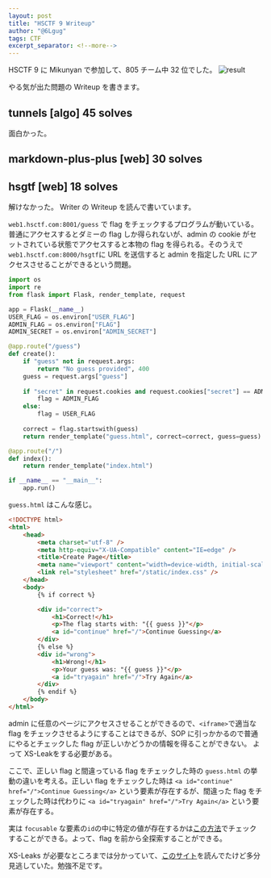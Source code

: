 ```yaml
---
layout: post
title: "HSCTF 9 Writeup"
author: "@6Lgug"
tags: CTF
excerpt_separator: <!--more-->
---
```



HSCTF 9 に Mikunyan で参加して、805 チーム中 32 位でした。
![result]({{site.baseurl}}/assets/hsctf-9/result.png)


やる気が出た問題の Writeup を書きます。

## tunnels [algo] 45 solves

面白かった。


## markdown-plus-plus [web] 30 solves



## hsgtf [web] 18 solves

解けなかった。 Writer の Writeup を読んで書いています。

`web1.hsctf.com:8001/guess` で flag をチェックするプログラムが動いている。普通にアクセスするとダミーの flag しか得られないが、admin の cookie がセットされている状態でアクセスすると本物の flag を得られる。そのうえで`web1.hsctf.com:8000/hsgtf`に URL を送信すると admin を指定した URL にアクセスさせることができるという問題。


```py
import os
import re
from flask import Flask, render_template, request

app = Flask(__name__)
USER_FLAG = os.environ["USER_FLAG"]
ADMIN_FLAG = os.environ["FLAG"]
ADMIN_SECRET = os.environ["ADMIN_SECRET"]

@app.route("/guess")
def create():
	if "guess" not in request.args:
		return "No guess provided", 400
	guess = request.args["guess"]
	
	if "secret" in request.cookies and request.cookies["secret"] == ADMIN_SECRET:
		flag = ADMIN_FLAG
	else:
		flag = USER_FLAG
	
	correct = flag.startswith(guess)
	return render_template("guess.html", correct=correct, guess=guess)

@app.route("/")
def index():
	return render_template("index.html")

if __name__ == "__main__":
	app.run()

```

`guess.html` はこんな感じ。

```html
<!DOCTYPE html>
<html>
	<head>
		<meta charset="utf-8" />
		<meta http-equiv="X-UA-Compatible" content="IE=edge" />
		<title>Create Page</title>
		<meta name="viewport" content="width=device-width, initial-scale=1" />
		<link rel="stylesheet" href="/static/index.css" />
	</head>
	<body>
		{% if correct %}

		<div id="correct">
			<h1>Correct!</h1>
			<p>The flag starts with: "{{ guess }}"</p>
			<a id="continue" href="/">Continue Guessing</a>
		</div>
		{% else %}
		<div id="wrong">
			<h1>Wrong!</h1>
			<p>Your guess was: "{{ guess }}"</p>
			<a id="tryagain" href="/">Try Again</a>
		</div>
		{% endif %}
	</body>
</html>
```

admin に任意のページにアクセスさせることができるので、`<iframe>`で適当な flag をチェックさせるようにすることはできるが、SOP に引っかかるので普通にやるとチェックした flag が正しいかどうかの情報を得ることができない。 よって XS-Leakをする必要がある。


ここで、正しい flag と間違っている flag をチェックした時の `guess.html` の挙動の違いを考える。正しい flag をチェックした時は `<a id="continue" href="/">Continue Guessing</a>` という要素が存在するが、間違った flag をチェックした時は代わりに `<a id="tryagain" href="/">Try Again</a>` という要素が存在する。


実は `focusable` な要素の`id`の中に特定の値が存在するかは[この方法](https://xsleaks.dev/docs/attacks/id-attribute/)でチェックすることができる。よって、flag を前から全探索することができる。


XS-Leaks が必要なところまでは分かっていて、[このサイト](https://xsleaks.dev/docs/attacks/xs-search/)を読んでたけど多分見逃していた。勉強不足です。